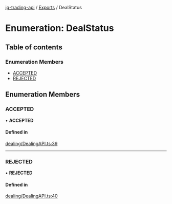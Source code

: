 [ig-trading-api](../README.md) / [Exports](../modules.md) / DealStatus

# Enumeration: DealStatus

## Table of contents

### Enumeration Members

- [ACCEPTED](DealStatus.md#accepted)
- [REJECTED](DealStatus.md#rejected)

## Enumeration Members

### ACCEPTED

• **ACCEPTED**

#### Defined in

[dealing/DealingAPI.ts:39](https://github.com/bennycode/ig-trading-api/blob/0c7d281/src/dealing/DealingAPI.ts#L39)

---

### REJECTED

• **REJECTED**

#### Defined in

[dealing/DealingAPI.ts:40](https://github.com/bennycode/ig-trading-api/blob/0c7d281/src/dealing/DealingAPI.ts#L40)
